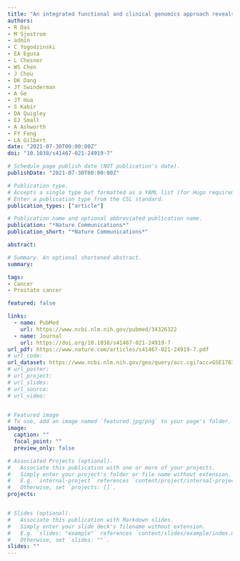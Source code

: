 ```yaml
---
title: "An integrated functional and clinical genomics approach reveals genes driving aggressive metastatic prostate cancer"
authors:
- R Das
- M Sjostrom
- admin
- C Yogodzinski
- EA Egusa
- L Chesner
- WS Chen
- J Chou
- DK Dang
- JT Swinderman
- A Ge
- JT Hua
- S Kabir
- DA Quigley
- EJ Small
- A Ashworth
- FY Feng
- LA Gilbert
date: "2021-07-30T00:00:00Z"
doi: "10.1038/s41467-021-24919-7"

# Schedule page publish date (NOT publication's date).
publishDate: "2021-07-30T00:00:00Z"

# Publication type.
# Accepts a single type but formatted as a YAML list (for Hugo requirements).
# Enter a publication type from the CSL standard.
publication_types: ["article"]

# Publication name and optional abbreviated publication name.
publication: "*Nature Communications*"
publication_short: "*Nature Communications*"

abstract: 

# Summary. An optional shortened abstract.
summary: 

tags:
- Cancer
- Prostate cancer

featured: false

links:
  - name: PubMed
    url: https://www.ncbi.nlm.nih.gov/pubmed/34326322
  - name: Journal
    url: https://doi.org/10.1038/s41467-021-24919-7
url_pdf: https://www.nature.com/articles/s41467-021-24919-7.pdf
# url_code: 
url_dataset: https://www.ncbi.nlm.nih.gov/geo/query/acc.cgi?acc=GSE178330
# url_poster: 
# url_project: 
# url_slides: 
# url_source: 
# url_video: 


# Featured image
# To use, add an image named `featured.jpg/png` to your page's folder. 
image:
  caption: ""
  focal_point: ""
  preview_only: false

# Associated Projects (optional).
#   Associate this publication with one or more of your projects.
#   Simply enter your project's folder or file name without extension.
#   E.g. `internal-project` references `content/project/internal-project/index.md`.
#   Otherwise, set `projects: []`.
projects:


# Slides (optional).
#   Associate this publication with Markdown slides.
#   Simply enter your slide deck's filename without extension.
#   E.g. `slides: "example"` references `content/slides/example/index.md`.
#   Otherwise, set `slides: ""`.
slides: ""
---
```


